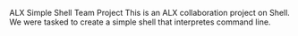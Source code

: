 ALX Simple Shell Team Project
This is an ALX collaboration project on Shell. We were tasked to create a simple shell that interpretes command line.
